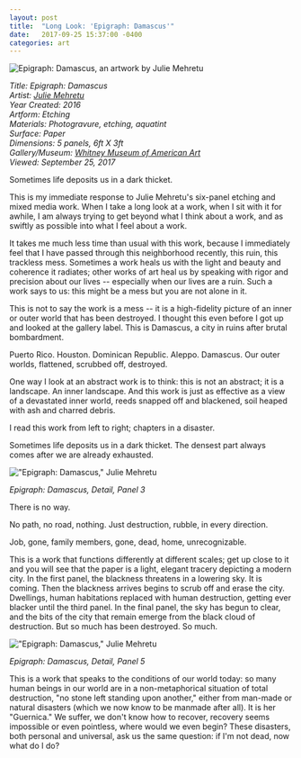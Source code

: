 ```yaml
---
layout: post
title:  "Long Look: 'Epigraph: Damascus'"
date:   2017-09-25 15:37:00 -0400
categories: art
---
```




![Epigraph: Damascus, an artwork by Julie Mehretu](https://farm5.staticflickr.com/4492/37458514745_434da8d079_b.jpg)

*Title: Epigraph: Damascus*<br>
*Artist: [Julie Mehretu](https://www.artsy.net/artist/julie-mehretu)<br>*
*Year Created: 2016<br>*
*Artform: Etching<br>*
*Materials: Photogravure, etching, aquatint<br>*
*Surface: Paper<br>*
*Dimensions: 5 panels, 6ft X 3ft<br>*
*Gallery/Museum: [Whitney Museum of American Art](https://www.whitney.org)<br>*
*Viewed: September 25, 2017<br>*

Sometimes life deposits us in a dark thicket.

This is my immediate response to Julie Mehretu's six-panel etching and mixed media work. When I take a long look at a work, when I sit with it for awhile, I am always trying to get beyond what I think about a work, and as swiftly as possible into what I feel about a work.

It takes me much less time than usual with this work, because I immediately feel that I have passed through this neighborhood recently, this ruin, this trackless mess. Sometimes a work heals us with the light and beauty and coherence it radiates; other works of art heal us by speaking with rigor and precision about our lives -- especially when our lives are a ruin. Such a work says to us: this might be a mess but you are not alone in it.

This is not to say the work is a mess -- it is a high-fidelity picture of an inner
or outer world that has been destroyed. I thought this even before I got up and looked
at the gallery label. This is Damascus, a city in ruins after brutal bombardment.

Puerto Rico. Houston. Dominican Republic. Aleppo. Damascus. Our outer worlds, flattened, scrubbed off, destroyed.

One  way I look at an abstract work is to think: this is not an abstract; it
is a landscape. An inner landscape. And this work is just as effective as a
view of a devastated inner world, reeds snapped off and blackened, soil heaped
with ash and charred debris.

I read this work from left to right; chapters in a disaster.

Sometimes life deposits us in a dark thicket. The densest part always comes after we are already exhausted.

!["Epigraph: Damascus," Julie Mehretu](https://farm5.staticflickr.com/4378/36606315964_7cc3a89c37_b.jpg)

*Epigraph: Damascus, Detail, Panel 3*

There is no way.

No path, no road, nothing. Just destruction, rubble, in every direction.

Job, gone, family members, gone, dead, home, unrecognizable.

This is a work that functions differently at different scales; get up close to it and you will see that the paper is a light, elegant tracery depicting a modern city. In the first panel, the blackness threatens in a lowering sky. It is coming. Then the blackness arrives begins to scrub off and erase the city. Dwellings, human habitations replaced with human destruction, getting ever blacker until the third panel. In the final panel, the sky has begun to clear, and the bits of the city that remain emerge from the black cloud of destruction. But so much has been destroyed. So much.

!["Epigraph: Damascus," Julie Mehretu](https://farm5.staticflickr.com/4473/36646180283_e30c91f278_b.jpg)

*Epigraph: Damascus, Detail, Panel 5*

This is a work that speaks to the conditions of our world today: so many human beings in our world are in a non-metaphorical situation of total destruction, "no stone left standing upon another," either from man-made or natural disasters (which we now know to be manmade after all). It is her "Guernica." We suffer, we don't know how to recover, recovery seems impossible or even pointless, where would we even begin? These disasters, both personal and universal, ask us the same question: if I'm not dead, now what do I do?
